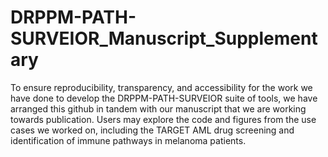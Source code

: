 # DRPPM-PATH-SURVEIOR_Manuscript_Supplementary

To ensure reproducibility, transparency, and accessibility for the work we have done to develop the DRPPM-PATH-SURVEIOR suite of tools, we have arranged this github in tandem with our manuscript that we are working towards publication. Users may explore the code and figures from the use cases we worked on, including the TARGET AML drug screening and identification of immune pathways in melanoma patients.
